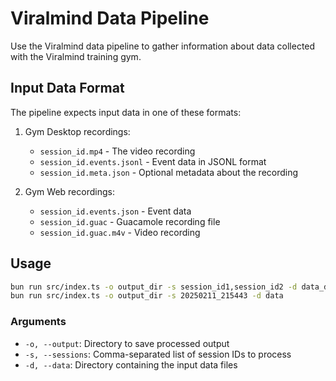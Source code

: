 # Viralmind Data Pipeline

Use the Viralmind data pipeline to gather information about data collected with the Viralmind training gym.

## Input Data Format

The pipeline expects input data in one of these formats:

1. Gym Desktop recordings:
   - `session_id.mp4` - The video recording
   - `session_id.events.jsonl` - Event data in JSONL format
   - `session_id.meta.json` - Optional metadata about the recording

2. Gym Web recordings:
   - `session_id.events.json` - Event data
   - `session_id.guac` - Guacamole recording file
   - `session_id.guac.m4v` - Video recording

## Usage

```bash
bun run src/index.ts -o output_dir -s session_id1,session_id2 -d data_directory
bun run src/index.ts -o output_dir -s 20250211_215443 -d data
```

### Arguments

- `-o, --output`: Directory to save processed output
- `-s, --sessions`: Comma-separated list of session IDs to process
- `-d, --data`: Directory containing the input data files
